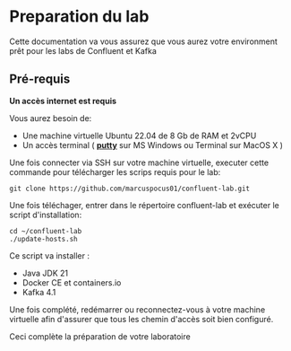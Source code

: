 # Preparation du lab
Cette documentation va vous assurez que vous aurez votre environment prêt pour les labs de Confluent et Kafka

## Pré-requis
**Un accès internet est requis**

Vous aurez besoin de: 
- Une machine virtuelle Ubuntu 22.04 de 8 Gb de RAM et 2vCPU
- Un accès terminal ( [**putty**](https://www.chiark.greenend.org.uk/~sgtatham/putty/latest.html) sur MS Windows ou Terminal sur MacOS X )

Une fois connecter via SSH sur votre machine virtuelle, executer cette commande pour télécharger les scrips requis pour le lab:

    git clone https://github.com/marcuspocus01/confluent-lab.git

Une fois téléchager, entrer dans le répertoire confluent-lab et exécuter le script d'installation: 

    cd ~/confluent-lab
    ./update-hosts.sh

Ce script va installer :
- Java JDK 21
- Docker CE et containers.io
- Kafka 4.1

Une fois complété, redémarrer ou reconnectez-vous à votre machine virtuelle afin d'assurer que tous les chemin d'accès soit bien configuré.

Ceci complète la préparation de votre laboratoire
    
